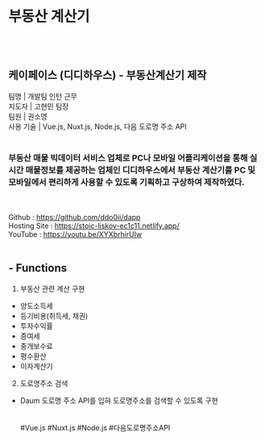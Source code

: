 # 부동산 계산기
<br/><br/>
## 케이페이스 (디디하우스) - 부동산계산기 제작
팀명 | 개발팀 인턴 근무 <br/>
지도자 | 고현민 팀장 <br/>
팀원 | 권소영 <br/>
사용 기술 | Vue.js, Nuxt.js, Node.js, 다음 도로명 주소 API 
<br/><br/>
### 부동산 매물 빅데이터 서비스 업체로 PC나 모바일 어플리케이션을 통해 실시간 매물정보를 제공하는 업체인 디디하우스에서 부동산 계산기를 PC 및 모바일에서 편리하게 사용할 수 있도록 기획하고 구상하여 제작하였다.
<br/><br/>
Github : https://github.com/ddo0ii/dapp <br/>
Hosting Site :  https://stoic-liskov-ec1c11.netlify.app/ <br/>
YouTube : https://youtu.be/XYXbrhirUIw 
<br/><br/>
## - Functions<br/>
1.  부동산 관련 계산 구현
 - 양도소득세
 - 등기비용(취득세, 채권)
 - 투자수익률
 - 증여세
 - 중개보수료
 - 평수환산
 - 이자계산기
2.  도로명주소 검색
 - Daum 도로명 주소 API를 입혀 도로명주소를 검색할 수 있도록 구현
<br/><br/><br/>
#Vue.js #Nuxt.js #Node.js #다음도로명주소API

